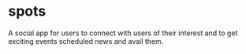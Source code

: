 # spots
A social app for users to connect with users of their interest and to get exciting events scheduled news and avail them.
